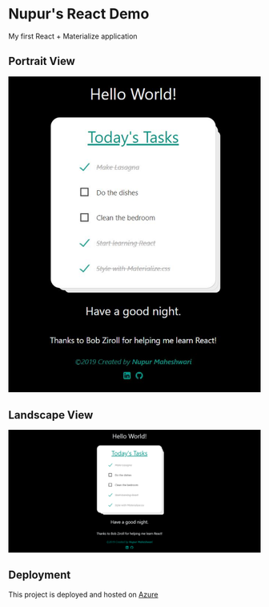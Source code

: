 # Nupur's React Demo
My first React + Materialize application

## Portrait View
![Portrait View](/src/assets/screenshots/portrait.JPG)

## Landscape View
![Landscape View](/src/assets/screenshots/landscape.png)

## Deployment
This project is deployed and hosted on [Azure](https://nupurs-react-demo.azurewebsites.net/)